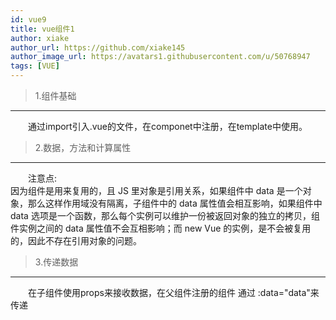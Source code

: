 ```yaml
---
id: vue9
title: vue组件1
author: xiake
author_url: https://github.com/xiake145
author_image_url: https://avatars1.githubusercontent.com/u/50768947
tags: [VUE]
---
```

>1.组件基础
-----------
<!--truncate-->
　　通过import引入.vue的文件，在componet中注册，在template中使用。

>2.数据，方法和计算属性
-----------
　　注意点:  
因为组件是用来复用的，且 JS 里对象是引用关系，如果组件中 data 是一个对象，那么这样作用域没有隔离，子组件中的 data 属性值会相互影响，如果组件中 data 选项是一个函数，那么每个实例可以维护一份被返回对象的独立的拷贝，组件实例之间的 data 属性值不会互相影响；而 new Vue 的实例，是不会被复用的，因此不存在引用对象的问题。

>3.传递数据
-----------
　　在子组件使用props来接收数据，在父组件注册的组件 通过 :data="data"来传递
